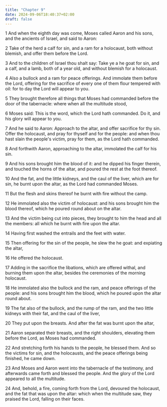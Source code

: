 ```yaml
---
title: "Chapter 9"
date: 2024-09-06T18:40:37+02:00
draft: false
---
```




1 And when the eighth day was come, Moses called Aaron and his sons, and the ancients of Israel, and said to Aaron:

2 Take of the herd a calf for sin, and a ram for a holocaust, both without blemish, and offer them before the Lord.

3 And to the children of Israel thou shalt say: Take ye a he goat for sin, and a calf, and a lamb, both of a year old, and without blemish for a holocaust.

4 Also a bullock and a ram for peace offerings. And immolate them before the Lord, offering for the sacrifice of every one of them flour tempered with oil: for to day the Lord will appear to you.

5 They brought therefore all things that Moses had commanded before the door of the tabernacle: where when all the multitude stood,

6 Moses said: This is the word, which the Lord hath commanded. Do it, and his glory will appear to you.

7 And he said to Aaron: Approach to the altar, and offer sacrifice for thy sin. Offer the holocaust, and pray for thyself and for the people: and when thou hast slain the people's victim, pray for them, as the Lord hath commanded.

8 And forthwith Aaron, approaching to the altar, immolated the calf for his sin.

9 And his sons brought him the blood of it: and he dipped his finger therein, and touched the horns of the altar, and poured the rest at the foot thereof.

10 And the fat, and the little kidneys, and the caul of the liver, which are for sin, he burnt upon the altar, as the Lord had commanded Moses.

11 But the flesh and skins thereof he burnt with fire without the camp.

12 He immolated also the victim of holocaust: and his sons brought him the blood thereof, which he poured round about on the altar.

13 And the victim being cut into pieces, they brought to him the head and all the members: all which he burnt with fire upon the altar.

14 Having first washed the entrails and the feet with water.

15 Then offering for the sin of the people, he slew the he goat: and expiating the altar,

16 He offered the holocaust.

17 Adding in the sacrifice the libations, which are offered withal, and burning them upon the altar, besides the ceremonies of the morning holocaust.

18 He immolated also the bullock and the ram, and peace offerings of the people: and his sons brought him the blood, which he poured upon the altar round about.

19 The fat also of the bullock, and the rump of the ram, and the two little kidneys with their fat, and the caul of the liver,

20 They put upon the breasts. And after the fat was burnt upon the altar,

21 Aaron separated their breasts, and the right shoulders, elevating them before the Lord, as Moses had commanded.

22 And stretching forth his hands to the people, he blessed them. And so the victims for sin, and the holocausts, and the peace offerings being finished, he came down.

23 And Moses and Aaron went into the tabernacle of the testimony, and afterwards came forth and blessed the people. And the glory of the Lord appeared to all the multitude.

24 And, behold, a fire, coming forth from the Lord, devoured the holocaust, and the fat that was upon the altar: which when the multitude saw, they praised the Lord, falling on their faces.

